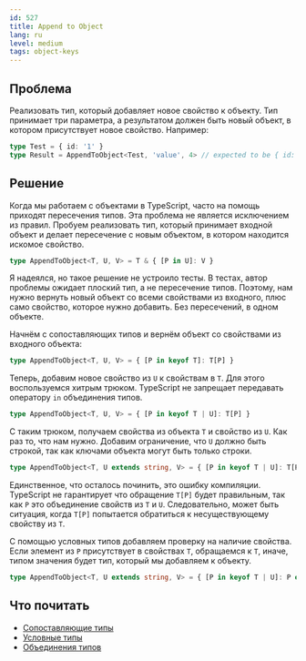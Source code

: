 ```yaml
---
id: 527
title: Append to Object
lang: ru
level: medium
tags: object-keys
---
```


## Проблема

Реализовать тип, который добавляет новое свойство к объекту.
Тип принимает три параметра, а результатом должен быть новый объект, в котором присутствует новое свойство.
Например:

```typescript
type Test = { id: '1' }
type Result = AppendToObject<Test, 'value', 4> // expected to be { id: '1', value: 4 }
```

## Решение

Когда мы работаем с объектами в TypeScript, часто на помощь приходят пересечения типов.
Эта проблема не является исключением из правил.
Пробуем реализовать тип, который принимает входной объект и делает пересечение с новым объектом, в котором находится искомое свойство.

```typescript
type AppendToObject<T, U, V> = T & { [P in U]: V }
```

Я надеялся, но такое решение не устроило тесты.
В тестах, автор проблемы ожидает плоский тип, а не пересечение типов.
Поэтому, нам нужно вернуть новый объект со всеми свойствами из входного, плюс само свойство, которое нужно добавить.
Без пересечений, в одном объекте.

Начнём с сопоставляющих типов и вернём объект со свойствами из входного объекта:

```typescript
type AppendToObject<T, U, V> = { [P in keyof T]: T[P] }
```

Теперь, добавим новое свойство из `U` к свойствам в `T`.
Для этого воспользуемся хитрым трюком.
TypeScript не запрещает передавать оператору `in` объединения типов.

```typescript
type AppendToObject<T, U, V> = { [P in keyof T | U]: T[P] }
```

С таким трюком, получаем свойства из объекта `T` и свойство из `U`.
Как раз то, что нам нужно.
Добавим ограничение, что `U` должно быть строкой, так как ключами объекта могут быть только строки.

```typescript
type AppendToObject<T, U extends string, V> = { [P in keyof T | U]: T[P] }
```

Единственное, что осталось починить, это ошибку компиляции.
TypeScript не гарантирует что обращение `T[P]` будет правильным, так как `P` это объединение свойств из `T` и `U`.
Следовательно, может быть ситуация, когда `T[P]` попытается обратиться к несуществующему свойству из `T`.

С помощью условных типов добавляем проверку на наличие свойства.
Если элемент из `P` присутствует в свойствах `T`, обращаемся к `T`, иначе, типом значения будет тип, который мы добавляем к объекту.

```typescript
type AppendToObject<T, U extends string, V> = { [P in keyof T | U]: P extends keyof T ? T[P] : V }
```

## Что почитать

- [Сопоставляющие типы](https://www.typescriptlang.org/docs/handbook/advanced-types.html#mapped-types)
- [Условные типы](https://www.typescriptlang.org/docs/handbook/2/conditional-types.html)
- [Объединения типов](https://www.typescriptlang.org/docs/handbook/2/everyday-types.html#union-types)
